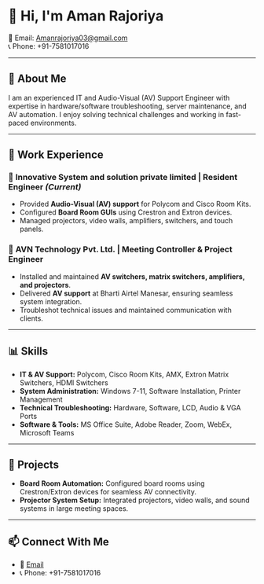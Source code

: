 # 👋 Hi, I'm Aman Rajoriya  

📧 Email: [Amanrajoriya03@gmail.com](mailto:Amanrajoriya03@gmail.com)  
📞 Phone: +91-7581017016  
 
---

## 🚀 About Me  
I am an experienced IT and Audio-Visual (AV) Support Engineer with expertise in hardware/software troubleshooting, server maintenance, and AV automation. I enjoy solving technical challenges and working in fast-paced environments.

---

## 💼 Work Experience  

### 🏢 **Innovative System and solution private limited | Resident Engineer** *(Current)*  
- Provided **Audio-Visual (AV) support** for Polycom and Cisco Room Kits.  
- Configured **Board Room GUIs** using Crestron and Extron devices.  
- Managed projectors, video walls, amplifiers, switchers, and touch panels.

### 🏢 **AVN Technology Pvt. Ltd. | Meeting Controller & Project Engineer**  
- Installed and maintained **AV switchers, matrix switchers, amplifiers, and projectors**.  
- Delivered **AV support** at Bharti Airtel Manesar, ensuring seamless system integration.  
- Troubleshot technical issues and maintained communication with clients.  

---

## 📊 Skills  

- **IT & AV Support:** Polycom, Cisco Room Kits, AMX, Extron Matrix Switchers, HDMI Switchers  
- **System Administration:** Windows 7-11, Software Installation, Printer Management  
- **Technical Troubleshooting:** Hardware, Software, LCD, Audio & VGA Ports  
- **Software & Tools:** MS Office Suite, Adobe Reader, Zoom, WebEx, Microsoft Teams  

---

## 📂 Projects  

- **Board Room Automation:** Configured board rooms using Crestron/Extron devices for seamless AV connectivity.  
- **Projector System Setup:** Integrated projectors, video walls, and sound systems in large meeting spaces.  

---

## 📫 Connect With Me  
- 📧 [Email](mailto:Amanrajoriya03@gmail.com)  
- 📞 Phone: +91-7581017016
